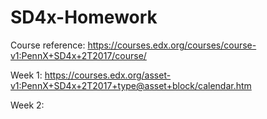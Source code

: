 # SD4x-Homework

Course reference:
https://courses.edx.org/courses/course-v1:PennX+SD4x+2T2017/course/

Week 1:
https://courses.edx.org/asset-v1:PennX+SD4x+2T2017+type@asset+block/calendar.htm

Week 2:
